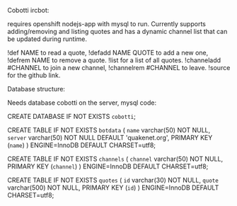 Cobotti ircbot:

requires openshift nodejs-app with mysql to run. Currently supports adding/removing and listing quotes and has a dynamic channel list that can be updated during runtime.

!def NAME to read a quote, !defadd NAME QUOTE to add a new one, !defrem NAME to remove a quote.
!list for a list of all quotes. !channeladd #CHANNEL to join a new channel, !channelrem #CHANNEL to leave. !source for the github link.

Database structure:

Needs database cobotti on the server, mysql code:

CREATE DATABASE IF NOT EXISTS `cobotti`;

CREATE TABLE IF NOT EXISTS `botdata` (
  `name` varchar(50) NOT NULL,
  `server` varchar(50) NOT NULL DEFAULT 'quakenet.org',
  PRIMARY KEY (`name`)
) ENGINE=InnoDB DEFAULT CHARSET=utf8;

CREATE TABLE IF NOT EXISTS `channels` (
  `channel` varchar(50) NOT NULL,
  PRIMARY KEY (`channel`)
) ENGINE=InnoDB DEFAULT CHARSET=utf8;

CREATE TABLE IF NOT EXISTS `quotes` (
  `id` varchar(30) NOT NULL,
  `quote` varchar(500) NOT NULL,
  PRIMARY KEY (`id`)
) ENGINE=InnoDB DEFAULT CHARSET=utf8;
